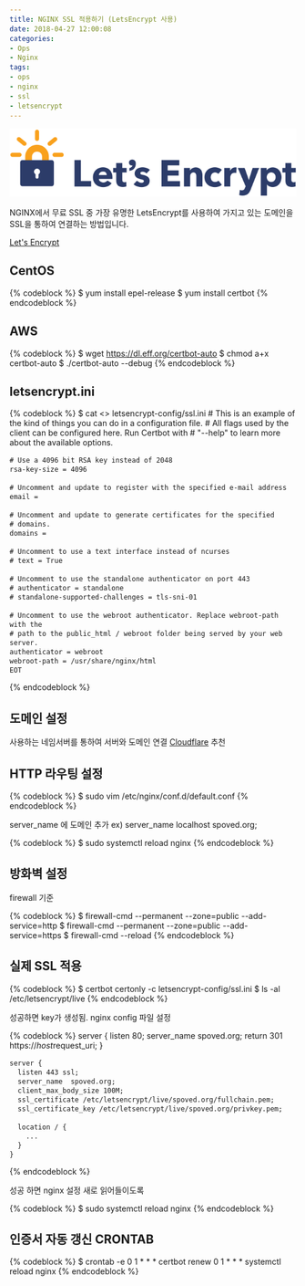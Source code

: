 ```yaml
---
title: NGINX SSL 적용하기 (LetsEncrypt 사용)
date: 2018-04-27 12:00:08
categories:
- Ops
- Nginx
tags:
- ops
- nginx
- ssl
- letsencrypt
---
```

![](/images/nginx/letsencrypt-logo-horizontal.svg)

NGINX에서 무료 SSL 중 가장 유명한 LetsEncrypt를 사용하여 가지고 있는 도메인을 SSL을 통하여 연결하는 방법입니다.

[Let's Encrypt](https://letsencrypt.org/)

## CentOS

{% codeblock %}
    $ yum install epel-release
    $ yum install certbot
{% endcodeblock %}
	
## AWS

{% codeblock %}
    $ wget https://dl.eff.org/certbot-auto
    $ chmod a+x certbot-auto
    $ ./certbot-auto --debug
{% endcodeblock %}
	
## letsencrypt.ini

{% codeblock %}
    $ cat <<EOT >> letsencrypt-config/ssl.ini
    # This is an example of the kind of things you can do in a configuration file.
    # All flags used by the client can be configured here. Run Certbot with
    # "--help" to learn more about the available options.
    
    # Use a 4096 bit RSA key instead of 2048
    rsa-key-size = 4096
    
    # Uncomment and update to register with the specified e-mail address
    email = 
    
    # Uncomment and update to generate certificates for the specified
    # domains.
    domains = 
    
    # Uncomment to use a text interface instead of ncurses
    # text = True
    
    # Uncomment to use the standalone authenticator on port 443
    # authenticator = standalone
    # standalone-supported-challenges = tls-sni-01
    
    # Uncomment to use the webroot authenticator. Replace webroot-path with the
    # path to the public_html / webroot folder being served by your web server.
    authenticator = webroot
    webroot-path = /usr/share/nginx/html
    EOT
{% endcodeblock %}
	
## 도메인 설정

사용하는 네임서버를 통하여 서버와 도메인 연결
[Cloudflare](https://www.cloudflare.com/) 추천

## HTTP 라우팅 설정

{% codeblock %}
    $ sudo vim /etc/nginx/conf.d/default.conf
{% endcodeblock %}
	
server_name 에 도메인 추가
ex) server_name localhost spoved.org;

{% codeblock %}
    $ sudo systemctl reload nginx
{% endcodeblock %}
	
## 방화벽 설정

firewall 기준

{% codeblock %}
    $ firewall-cmd --permanent --zone=public --add-service=http
    $ firewall-cmd --permanent --zone=public --add-service=https
    $ firewall-cmd --reload
{% endcodeblock %}
	
## 실제 SSL 적용

{% codeblock %}
    $ certbot certonly -c letsencrypt-config/ssl.ini
    $ ls -al /etc/letsencrypt/live
{% endcodeblock %}
	
성공하면 key가 생성됨.
nginx config 파일 설정

{% codeblock %}
    server {
      listen 80;
      server_name spoved.org;
      return 301 https://$host$request_uri;
    }
    
    server {
      listen 443 ssl;
      server_name  spoved.org;
      client_max_body_size 100M;
      ssl_certificate /etc/letsencrypt/live/spoved.org/fullchain.pem;
      ssl_certificate_key /etc/letsencrypt/live/spoved.org/privkey.pem;
    
      location / {
        ...
      }
    }
{% endcodeblock %}
	
성공 하면 nginx 설정 새로 읽어들이도록

{% codeblock %}
    $ sudo systemctl reload nginx
{% endcodeblock %}
	
## 인증서 자동 갱신 CRONTAB

{% codeblock %}
    $ crontab -e
    0 1 * * * certbot renew
    0 1 * * * systemctl reload nginx
{% endcodeblock %}